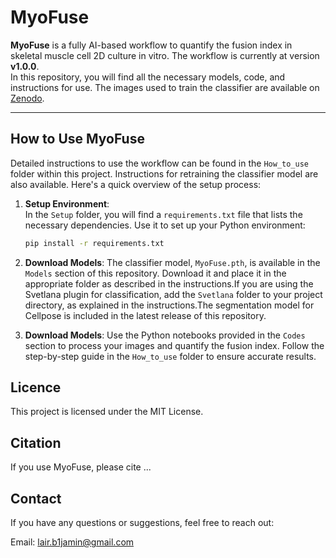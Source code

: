 # MyoFuse

**MyoFuse** is a fully AI-based workflow to quantify the fusion index in skeletal muscle cell 2D culture in vitro. The workflow is currently at version **v1.0.0**.  
In this repository, you will find all the necessary models, code, and instructions for use. The images used to train the classifier are available on [Zenodo](#link).

---

## How to Use MyoFuse

Detailed instructions to use the workflow can be found in the `How_to_use` folder within this project. Instructions for retraining the classifier model are also available. Here's a quick overview of the setup process:

1. **Setup Environment**:  
   In the `Setup` folder, you will find a `requirements.txt` file that lists the necessary dependencies. Use it to set up your Python environment:  
   ```bash
   pip install -r requirements.txt

2. **Download Models**:
   The classifier model, `MyoFuse.pth`, is available in the `Models` section of this repository. Download it and place it in the appropriate folder as described in the instructions.If you are 
   using the Svetlana plugin for classification, add the `Svetlana` folder to your project directory, as explained in the instructions.The segmentation model for Cellpose is included in the 
   latest release of this repository.
   
3. **Download Models**:
    Use the Python notebooks provided in the `Codes` section to process your images and quantify the fusion index. Follow the step-by-step guide in the `How_to_use` folder to ensure accurate 
    results.

## Licence
This project is licensed under the MIT License.

## Citation
If you use MyoFuse, please cite ...

## Contact
If you have any questions or suggestions, feel free to reach out:

Email: lair.b1jamin@gmail.com
